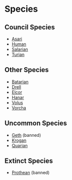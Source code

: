 # Species

## Council Species

* [Asari](species/asari.md)
* [Human](species/human.md)
* [Salarian](species/salarian.md)
* [Turian](species/turian.md)

## Other Species

* [Batarian](species/batarian.md)
* [Drell](species/drell.md)
* [Elcor](species/elcor.md)
* [Hanar](species/hanar.md)
* [Volus](species/volus.md)
* [Vorcha](species/vorcha.md)

## Uncommon Species

* [Geth](species/geth.md) (banned)
* [Krogan](species/krogan.md)
* [Quarian](species/quarian.md)

## Extinct Species

* [Prothean](species/prothean.md) (banned)
